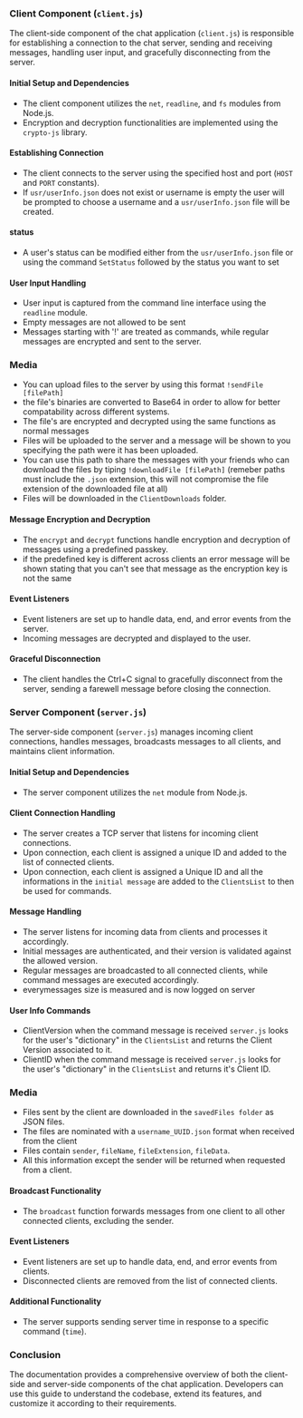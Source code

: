 
### Client Component (`client.js`)

The client-side component of the chat application (`client.js`) is responsible for establishing a connection to the chat server, sending and receiving messages, handling user input, and gracefully disconnecting from the server.

#### Initial Setup and Dependencies
- The client component utilizes the `net`, `readline`, and `fs` modules from Node.js.
- Encryption and decryption functionalities are implemented using the `crypto-js` library.

#### Establishing Connection
- The client connects to the server using the specified host and port (`HOST` and `PORT` constants).
- If `usr/userInfo.json` does not exist or username is empty the user will be prompted to choose a username and a `usr/userInfo.json` file will be created. 
#### status
- A user's status can be modified either from the `usr/userInfo.json` file or using the command `SetStatus` followed by the status you want to set
#### User Input Handling
- User input is captured from the command line interface using the `readline` module.
- Empty messages are not allowed to be sent
- Messages starting with '!' are treated as commands, while regular messages are encrypted and sent to the server.

### Media
- You can upload files to the server by using this format `!sendFile [filePath]`
- the file's binaries are converted to Base64 in order to allow for better compatability across different systems.
- The file's are encrypted and decrypted using the same functions as normal messages
- Files will be uploaded to the server and a message will be shown to you specifying the path were it has been uploaded.
- You can use this path to share the messages with your friends who can download the files by tiping `!downloadFile [filePath]` (remeber paths must include the `.json` extension, this will not compromise the file extension of the downloaded file at all)
- Files will be downloaded in the `ClientDownloads` folder.

#### Message Encryption and Decryption
- The `encrypt` and `decrypt` functions handle encryption and decryption of messages using a predefined passkey.
- if the predefined key is different across clients an error message will be shown stating that you can't see that message as the encryption key is not the same

#### Event Listeners
- Event listeners are set up to handle data, end, and error events from the server.
- Incoming messages are decrypted and displayed to the user.

#### Graceful Disconnection
- The client handles the Ctrl+C signal to gracefully disconnect from the server, sending a farewell message before closing the connection.

### Server Component (`server.js`)

The server-side component (`server.js`) manages incoming client connections, handles messages, broadcasts messages to all clients, and maintains client information.

#### Initial Setup and Dependencies
- The server component utilizes the `net` module from Node.js.

#### Client Connection Handling
- The server creates a TCP server that listens for incoming client connections.
- Upon connection, each client is assigned a unique ID and added to the list of connected clients.
- Upon connection, each client is assigned a Unique ID and all the informations in the `initial message` are added to the `ClientsList` to then be used for commands.


#### Message Handling
- The server listens for incoming data from clients and processes it accordingly.
- Initial messages are authenticated, and their version is validated against the allowed version.
- Regular messages are broadcasted to all connected clients, while command messages are executed accordingly.
- everymessages size is measured and is now logged on server

#### User Info Commands
- ClientVersion when the command message is received `server.js` looks for the user's "dictionary" in the `ClientsList` and returns the Client Version associated to it.
- ClientID when the command message is received `server.js` looks for the user's "dictionary" in the `ClientsList` and returns it's Client ID.

### Media
- Files sent by the client are downloaded in the `savedFiles folder` as JSON files. 
- The files are nominated with a `username_UUID.json` format when received from the client
- Files contain `sender`, `fileName`, `fileExtension`, `fileData`.
- All this information except the sender will be returned when requested from a client. 


#### Broadcast Functionality
- The `broadcast` function forwards messages from one client to all other connected clients, excluding the sender.

#### Event Listeners
- Event listeners are set up to handle data, end, and error events from clients.
- Disconnected clients are removed from the list of connected clients.

#### Additional Functionality
- The server supports sending server time in response to a specific command (`time`).

### Conclusion
The documentation provides a comprehensive overview of both the client-side and server-side components of the chat application. Developers can use this guide to understand the codebase, extend its features, and customize it according to their requirements.